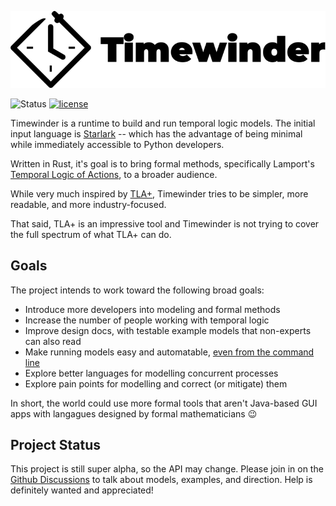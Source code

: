 ![Timewinder Logo](docs/assets/logo-1-textright.png)

![Status](https://img.shields.io/badge/status-alpha-blue)
[![license](https://img.shields.io/github/license/timewinder-dev/timewinder)](https://github.com/timewinder-dev/timewinder/blob/main/LICENSE)

Timewinder is a runtime to build and run temporal logic models.
The initial input language is [Starlark](https://github.com/google/starlark-go/blob/master/doc/spec.md) -- which has the advantage of being minimal while immediately accessible to Python developers.

Written in Rust, it's goal is to bring formal methods, specifically Lamport's [Temporal Logic of Actions](https://www.microsoft.com/en-us/research/uploads/prod/1991/12/The-Temporal-Logic-of-Actions-Current.pdf), to a broader audience.

While very much inspired by [TLA+](https://github.com/tlaplus), Timewinder tries to be simpler, more readable, and more industry-focused.

That said, TLA+ is an impressive tool and Timewinder is not trying to cover the full spectrum of what TLA+ can do.


## Goals

The project intends to work toward the following broad goals:
* Introduce more developers into modeling and formal methods
* Increase the number of people working with temporal logic
* Improve design docs, with testable example models that non-experts can also read
* Make running models easy and automatable, [even from the command line](https://medium.com/software-safety/introduction-to-tla-model-checking-in-the-command-line-c6871700a6a2)
* Explore better languages for modelling concurrent processes
* Explore pain points for modelling and correct (or mitigate) them

In short, the world could use more formal tools that aren't Java-based GUI apps with langagues designed by formal mathematicians :wink:

## Project Status

This project is still super alpha, so the API may change. 
Please join in on the [Github Discussions](https://github.com/timewinder-dev/timewinder/discussions) to talk about models, examples, and direction.
Help is definitely wanted and appreciated!
